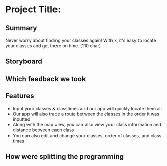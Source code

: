 # Project Title:

## Summary 
Never worry about finding your classes again! With x, it's easy to locate your classes and get there on time. (110 char)

## Storyboard

## Which feedback we took

## Features
- Input your classes & classtimes and our app will quickly locate them all
- Our app will also trace a route between the classes in the order it was inputted
- Along with the map view, you can also view your class information and distance between each class
- You can also edit and change your classes, order of classes, and class times 

## How were splitting the programming
